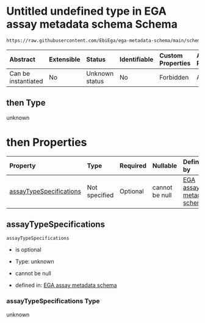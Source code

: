 # Untitled undefined type in EGA assay metadata schema Schema

```txt
https://raw.githubusercontent.com/EbiEga/ega-metadata-schema/main/schemas/EGA.assay.json#/allOf/0/then
```



| Abstract            | Extensible | Status         | Identifiable | Custom Properties | Additional Properties | Access Restrictions | Defined In                                                                 |
| :------------------ | :--------- | :------------- | :----------- | :---------------- | :-------------------- | :------------------ | :------------------------------------------------------------------------- |
| Can be instantiated | No         | Unknown status | No           | Forbidden         | Allowed               | none                | [EGA.assay.json\*](../../../schemas/EGA.assay.json "open original schema") |

## then Type

unknown

# then Properties

| Property                                            | Type          | Required | Nullable       | Defined by                                                                                                                                                                                                                                                                                                   |
| :-------------------------------------------------- | :------------ | :------- | :------------- | :----------------------------------------------------------------------------------------------------------------------------------------------------------------------------------------------------------------------------------------------------------------------------------------------------------- |
| [assayTypeSpecifications](#assaytypespecifications) | Not specified | Optional | cannot be null | [EGA assay metadata schema](ega-11-allof-if-the-files-are-aligned-reads-the-reference-alignment-details-are-expected-then-properties-assaytypespecifications.md "https://raw.githubusercontent.com/EbiEga/ega-metadata-schema/main/schemas/EGA.assay.json#/allOf/0/then/properties/assayTypeSpecifications") |

## assayTypeSpecifications



`assayTypeSpecifications`

*   is optional

*   Type: unknown

*   cannot be null

*   defined in: [EGA assay metadata schema](ega-11-allof-if-the-files-are-aligned-reads-the-reference-alignment-details-are-expected-then-properties-assaytypespecifications.md "https://raw.githubusercontent.com/EbiEga/ega-metadata-schema/main/schemas/EGA.assay.json#/allOf/0/then/properties/assayTypeSpecifications")

### assayTypeSpecifications Type

unknown
